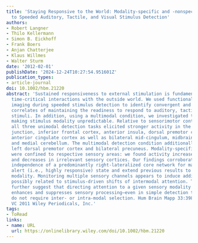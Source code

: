 ```yaml
---
title: 'Staying Responsive to the World: Modality‐specific and ‐nonspecific Contributions
  to Speeded Auditory, Tactile, and Visual Stimulus Detection'
authors:
- Robert Langner
- Thilo Kellermann
- Simon B. Eickhoff
- Frank Boers
- Anjan Chatterjee
- Klaus Willmes
- Walter Sturm
date: '2012-02-01'
publishDate: '2024-12-24T10:27:54.951601Z'
publication_types:
- article-journal
doi: 10.1002/hbm.21220
abstract: 'Sustained responsiveness to external stimulation is fundamental to many
  time-critical interactions with the outside world. We used functional magnetic resonance
  imaging during speeded stimulus detection to identify convergent and divergent neural
  correlates of maintaining the readiness to respond to auditory, tactile, and visual
  stimuli. In addition, using a multimodal condition, we investigated the effect of
  making stimulus modality unpredictable. Relative to sensorimotor control tasks,
  all three unimodal detection tasks elicited stronger activity in the right temporo-parietal
  junction, inferior frontal cortex, anterior insula, dorsal premotor cortex, and
  anterior cingulate cortex as well as bilateral mid-cingulum, midbrain, brainstem,
  and medial cerebellum. The multimodal detection condition additionally activated
  left dorsal premotor cortex and bilateral precuneus. Modality-specific modulations
  were confined to respective sensory areas: we found activity increases in relevant,
  and decreases in irrelevant sensory cortices. Our findings corroborate the modality
  independence of a predominantly right-lateralized core network for maintaining an
  alert (i.e., highly responsive) state and extend previous results to the somatosensory
  modality. Monitoring multiple sensory channels appears to induce additional processing,
  possibly related to stimulus-driven shifts of intermodal attention. The results
  further suggest that directing attention to a given sensory modality selectively
  enhances and suppresses sensory processing—even in simple detection tasks, which
  do not require inter- or intra-modal selection. Hum Brain Mapp 33:398–418, 2012.
  VC 2011 Wiley Periodicals, Inc.'
tags:
- ToRead
links:
- name: URL
  url: https://onlinelibrary.wiley.com/doi/10.1002/hbm.21220
---
```

